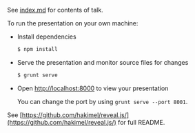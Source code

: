 See [index.md](index.md) for contents of talk.

To run the presentation on your own machine:

* Install dependencies
   ```sh
   $ npm install
   ```

* Serve the presentation and monitor source files for changes
   ```sh
   $ grunt serve
   ```

* Open <http://localhost:8000> to view your presentation

   You can change the port by using `grunt serve --port 8001`.

See [https://github.com/hakimel/reveal.js/](https://github.com/hakimel/reveal.js/) for full README.
